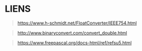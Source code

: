 # LIENS


><https://www.h-schmidt.net/FloatConverter/IEEE754.html>

><http://www.binaryconvert.com/convert_double.html>

><https://www.freepascal.org/docs-html/ref/refsu5.html>
